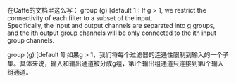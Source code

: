 在Caffe的文档里这么写：
group (g) [default 1]: If g > 1, we restrict the connectivity of each filter to a subset of the input. <br />
Specifically, the input and output channels are separated into g groups, <br />
and the ith output group channels will be only connected to the ith input group channels.

group (g) [default 1]:如果g > 1，我们将每个过滤器的连通性限制到输入的一个子集。具体来说，输入和输出通道被分成g组，第i个输出组通道只连接到第i个输入组通道。
